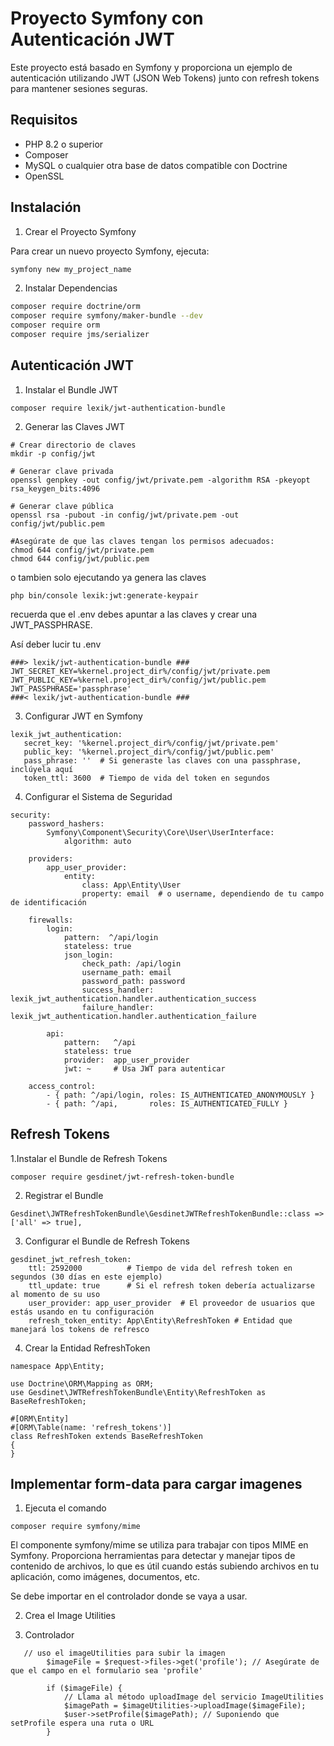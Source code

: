 
# Proyecto Symfony con Autenticación JWT

Este proyecto está basado en Symfony y proporciona un ejemplo de autenticación utilizando JWT (JSON Web Tokens) junto con refresh tokens para mantener sesiones seguras.

## Requisitos

- PHP 8.2 o superior
- Composer
- MySQL o cualquier otra base de datos compatible con Doctrine
- OpenSSL

## Instalación

1. Crear el Proyecto Symfony

Para crear un nuevo proyecto Symfony, ejecuta:

```bash
symfony new my_project_name
``` 
2. Instalar Dependencias

```bash
composer require doctrine/orm
composer require symfony/maker-bundle --dev
composer require orm
composer require jms/serializer
```
## Autenticación JWT

1. Instalar el Bundle JWT

```
composer require lexik/jwt-authentication-bundle
```
2. Generar las Claves JWT

```
# Crear directorio de claves
mkdir -p config/jwt

# Generar clave privada
openssl genpkey -out config/jwt/private.pem -algorithm RSA -pkeyopt rsa_keygen_bits:4096

# Generar clave pública
openssl rsa -pubout -in config/jwt/private.pem -out config/jwt/public.pem

#Asegúrate de que las claves tengan los permisos adecuados:
chmod 644 config/jwt/private.pem
chmod 644 config/jwt/public.pem
```

o tambien solo ejecutando ya genera las claves
```
php bin/console lexik:jwt:generate-keypair

```

recuerda que el .env debes apuntar a las claves y crear una JWT_PASSPHRASE.

Así deber lucir tu .env

```
###> lexik/jwt-authentication-bundle ###
JWT_SECRET_KEY=%kernel.project_dir%/config/jwt/private.pem
JWT_PUBLIC_KEY=%kernel.project_dir%/config/jwt/public.pem
JWT_PASSPHRASE='passphrase'
###< lexik/jwt-authentication-bundle ###

```

3. Configurar JWT en Symfony
 ```
 lexik_jwt_authentication:
    secret_key: '%kernel.project_dir%/config/jwt/private.pem'
    public_key: '%kernel.project_dir%/config/jwt/public.pem'
    pass_phrase: ''  # Si generaste las claves con una passphrase, inclúyela aquí
    token_ttl: 3600  # Tiempo de vida del token en segundos

```

4. Configurar el Sistema de Seguridad

```
security:
    password_hashers:
        Symfony\Component\Security\Core\User\UserInterface:
            algorithm: auto

    providers:
        app_user_provider:
            entity:
                class: App\Entity\User
                property: email  # o username, dependiendo de tu campo de identificación

    firewalls:
        login:
            pattern:  ^/api/login
            stateless: true
            json_login:
                check_path: /api/login
                username_path: email
                password_path: password
                success_handler: lexik_jwt_authentication.handler.authentication_success
                failure_handler: lexik_jwt_authentication.handler.authentication_failure

        api:
            pattern:   ^/api
            stateless: true
            provider:  app_user_provider
            jwt: ~     # Usa JWT para autenticar

    access_control:
        - { path: ^/api/login, roles: IS_AUTHENTICATED_ANONYMOUSLY }
        - { path: ^/api,       roles: IS_AUTHENTICATED_FULLY }
```

## Refresh Tokens

1.Instalar el Bundle de Refresh Tokens
```
composer require gesdinet/jwt-refresh-token-bundle
```

2. Registrar el Bundle
```
Gesdinet\JWTRefreshTokenBundle\GesdinetJWTRefreshTokenBundle::class => ['all' => true],
```

3. Configurar el Bundle de Refresh Tokens
```
gesdinet_jwt_refresh_token:
    ttl: 2592000          # Tiempo de vida del refresh token en segundos (30 días en este ejemplo)
    ttl_update: true      # Si el refresh token debería actualizarse al momento de su uso
    user_provider: app_user_provider  # El proveedor de usuarios que estás usando en tu configuración
    refresh_token_entity: App\Entity\RefreshToken # Entidad que manejará los tokens de refresco
```

4. Crear la Entidad RefreshToken

```
namespace App\Entity;

use Doctrine\ORM\Mapping as ORM;
use Gesdinet\JWTRefreshTokenBundle\Entity\RefreshToken as BaseRefreshToken;

#[ORM\Entity]
#[ORM\Table(name: 'refresh_tokens')]
class RefreshToken extends BaseRefreshToken
{
}
```

## Implementar form-data para cargar imagenes

1. Ejecuta el comando 
```
composer require symfony/mime
```

El componente symfony/mime se utiliza para trabajar con tipos MIME en Symfony. Proporciona herramientas para detectar y manejar tipos de contenido de archivos, lo que es útil cuando estás subiendo archivos en tu aplicación, como imágenes, documentos, etc.

Se debe importar en el controlador donde se vaya a usar.

2. Crea el Image Utilities

3. Controlador 
```
   // uso el imageUtilities para subir la imagen
        $imageFile = $request->files->get('profile'); // Asegúrate de que el campo en el formulario sea 'profile'

        if ($imageFile) {
            // Llama al método uploadImage del servicio ImageUtilities
            $imagePath = $imageUtilities->uploadImage($imageFile);
            $user->setProfile($imagePath); // Suponiendo que setProfile espera una ruta o URL
        }
```


 